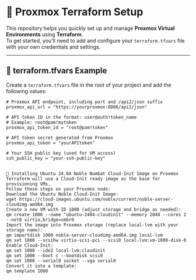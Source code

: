 # 🚀 Proxmox Terraform Setup

This repository helps you quickly set up and manage **Proxmox Virtual Environments** using **Terraform**.  
To get started, you’ll need to add and configure your `terraform.tfvars` file with your own credentials and settings.

---

## 📌 terraform.tfvars Example

Create a `terraform.tfvars` file in the root of your project and add the following values:

```hcl
# Proxmox API endpoint, including port and /api2/json suffix
proxmox_api_url = "https://yourproxmox:8006/api2/json"

# API token ID in the format: user@auth!token_name
# Example: root@pam!mytoken
proxmox_api_token_id = "root@pam!token"

# API token secret generated from Proxmox
proxmox_api_token = "yourAPItoken"

# Your SSH public key (used for VM access)
ssh_public_key = "your-ssh-public-key"


🐧 Installing Ubuntu 24.04 Noble Numbat Cloud-Init Image on Proxmox
Terraform will use a Cloud-Init ready image as the base for provisioning VMs.
Follow these steps on your Proxmox node:
Download the Ubuntu Noble Cloud-Init Image:
wget https://cloud-images.ubuntu.com/noble/current/noble-server-cloudimg-amd64.img
Create a new VM with ID 1000 (adjust storage and bridge as needed):
qm create 1000 --name "ubuntu-2404-cloudinit" --memory 2048 --cores 2 --net0 virtio,bridge=vmbr0
Import the image into Proxmox storage (replace local-lvm with your storage name):
qm importdisk 1000 noble-server-cloudimg-amd64.img local-lvm
qm set 1000 --scsihw virtio-scsi-pci --scsi0 local-lvm:vm-1000-disk-0
Enable Cloud-Init:
qm set 1000 --ide2 local-lvm:cloudinit
qm set 1000 --boot c --bootdisk scsi0
qm set 1000 --serial0 socket --vga serial0
Convert it into a template:
qm template 1000
